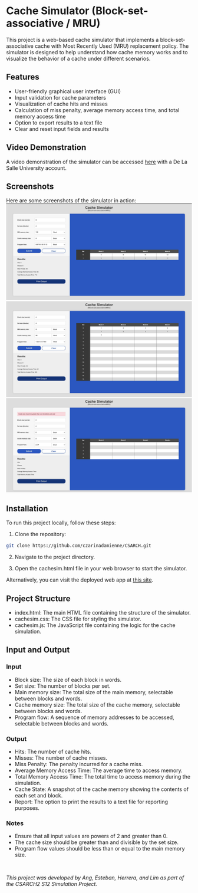 # Cache Simulator (Block-set-associative / MRU)
This project is a web-based cache simulator that implements a block-set-associative cache with Most Recently Used (MRU) replacement policy. The simulator is designed to help understand how cache memory works and to visualize the behavior of a cache under different scenarios.

## Features
- User-friendly graphical user interface (GUI)
- Input validation for cache parameters
- Visualization of cache hits and misses
- Calculation of miss penalty, average memory access time, and total memory access time
- Option to export results to a text file
- Clear and reset input fields and results

## Video Demonstration 
A video demonstration of the simulator can be accessed [here](https://drive.google.com/file/d/1jNYiw70G7O7EEFwVLZn6ra77YMlvuCt0/view?usp=sharing) with a De La Salle University account.

## Screenshots
Here are some screenshots of the simulator in action:
![Screenshot 1](./screenshots/screenshot1.jpg)
![Screenshot 2](./screenshots/screenshot2.jpg)
![Screenshot 3](./screenshots/screenshot3.jpg)

## Installation
To run this project locally, follow these steps:

1. Clone the repository:
```bash
git clone https://github.com/czarinadamienne/CSARCH.git
```
2. Navigate to the project directory.
 
3. Open the cachesim.html file in your web browser to start the simulator.

Alternatively, you can visit the deployed web app at [this site](https://cachesimbsamru.onrender.com/).

## Project Structure
- index.html: The main HTML file containing the structure of the simulator.
- cachesim.css: The CSS file for styling the simulator.
- cachesim.js: The JavaScript file containing the logic for the cache simulation.

## Input and Output
### Input
- Block size: The size of each block in words.
- Set size: The number of blocks per set.
- Main memory size: The total size of the main memory, selectable between blocks and words.
- Cache memory size: The total size of the cache memory, selectable between blocks and words.
- Program flow: A sequence of memory addresses to be accessed, selectable between blocks and words.

### Output
- Hits: The number of cache hits.
- Misses: The number of cache misses.
- Miss Penalty: The penalty incurred for a cache miss.
- Average Memory Access Time: The average time to access memory.
- Total Memory Access Time: The total time to access memory during the simulation.
- Cache State: A snapshot of the cache memory showing the contents of each set and block.
- Report: The option to print the results to a text file for reporting purposes.

### Notes
- Ensure that all input values are powers of 2 and greater than 0.
- The cache size should be greater than and divisible by the set size.
- Program flow values should be less than or equal to the main memory size.    

<br>

*This project was developed by Ang, Esteban, Herrera, and Lim as part of the CSARCH2 S12 Simulation Project.*
